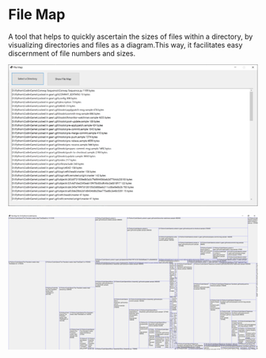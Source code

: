 # File Map

A tool that helps to quickly ascertain the sizes of files within a directory, by visualizing directories and files as a diagram.This way, it facilitates easy discernment of file numbers and sizes.  

![Alt text](f1.png)

![Alt text](f2.png)
